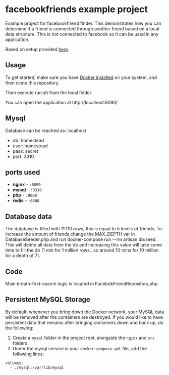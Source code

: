 # facebookfriends example project

Example project for facebookfriend finder. This demonstrates how you can determine if a friend is connected through
another friend based on a local data structure. This is not connected to facebook so it can be used in any application.

Based on setup provided [here](https://dev.to/aschmelyun/the-beauty-of-docker-for-local-laravel-development-13c0).

## Usage

To get started, make sure you have [Docker installed](https://docs.docker.com/docker-for-mac/install/) on your system, and then clone this repository.

Then execute run.sh from the local folder.

You can open the application at http://localhost:8090/

## Mysql

Database can be reached as:
localhost
- db: homestead
- user: homestead
- pass: secret
- port: 3310

## ports used
- **nginx** - `:8090`
- **mysql** - `:3310`
- **php** - `:9000`
- **redis** - `:6380`

## Database data

The database is filled with 11.110 rows, this is equal to 5 levels of friends. To increase the amount of friends
change the MAX_DEPTH var in DatabaseSeeder.php and run docker-compose run --rm artisan db:seed. This will delete all data from the db
and increasing this value will take some time to fill the db (1 min for 1 million rows.. so around 10 mins for 10 million for a depth of 7). 

## Code

Main breath-first-search logic is located in FacebokFriendRepository.php.

## Persistent MySQL Storage

By default, whenever you bring down the Docker network, your MySQL data will be removed after the containers are destroyed. If you would like to have persistent data that remains after bringing containers down and back up, do the following:

1. Create a `mysql` folder in the project root, alongside the `nginx` and `src` folders.
2. Under the mysql service in your `docker-compose.yml` file, add the following lines:


```
volumes:
  - ./mysql:/var/lib/mysql
```
